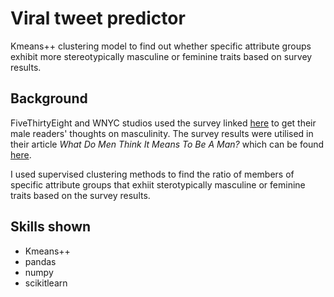 <h1> Viral tweet predictor </h1>

Kmeans++ clustering model to find out whether specific attribute groups exhibit more stereotypically masculine or feminine traits based on survey results.

<h2> Background </h2>
  
FiveThirtyEight and WNYC studios used the survey linked [here](https://github.com/jaigab/Python-Projects/blob/main/Masculinity%20survey/masculinity-survey.pdf) to get their male readers' thoughts on masculinity. The survey results were utilised in their article *What Do Men Think It Means To Be A Man?* which can be found [here](https://fivethirtyeight.com/features/what-do-men-think-it-means-to-be-a-man/).

I used supervised clustering methods to find the ratio of members of specific attribute groups that exhiit sterotypically masculine or feminine traits based on the survey results.

<h2> Skills shown </h2>

 * Kmeans++
 * pandas
 * numpy
 * scikitlearn
